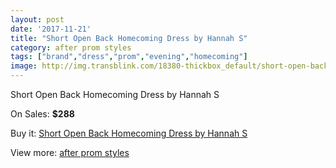 ```yaml
---
layout: post
date: '2017-11-21'
title: "Short Open Back Homecoming Dress by Hannah S"
category: after prom styles
tags: ["brand","dress","prom","evening","homecoming"]
image: http://img.transblink.com/18380-thickbox_default/short-open-back-homecoming-dress-by-hannah-s.jpg
---
```

Short Open Back Homecoming Dress by Hannah S

On Sales: **$288**
<a href="https://www.transblink.com/en/after-prom-styles/5749-short-open-back-homecoming-dress-by-hannah-s.html"><amp-img layout="responsive" width="600" height="600" src="//img.transblink.com/18380-thickbox_default/short-open-back-homecoming-dress-by-hannah-s.jpg" alt="Short Open Back Homecoming Dress by Hannah S 0" /></a>
<a href="https://www.transblink.com/en/after-prom-styles/5749-short-open-back-homecoming-dress-by-hannah-s.html"><amp-img layout="responsive" width="600" height="600" src="//img.transblink.com/18383-thickbox_default/short-open-back-homecoming-dress-by-hannah-s.jpg" alt="Short Open Back Homecoming Dress by Hannah S 1" /></a>
<a href="https://www.transblink.com/en/after-prom-styles/5749-short-open-back-homecoming-dress-by-hannah-s.html"><amp-img layout="responsive" width="600" height="600" src="//img.transblink.com/18382-thickbox_default/short-open-back-homecoming-dress-by-hannah-s.jpg" alt="Short Open Back Homecoming Dress by Hannah S 2" /></a>
<a href="https://www.transblink.com/en/after-prom-styles/5749-short-open-back-homecoming-dress-by-hannah-s.html"><amp-img layout="responsive" width="600" height="600" src="//img.transblink.com/18381-thickbox_default/short-open-back-homecoming-dress-by-hannah-s.jpg" alt="Short Open Back Homecoming Dress by Hannah S 3" /></a>

Buy it: [Short Open Back Homecoming Dress by Hannah S](https://www.transblink.com/en/after-prom-styles/5749-short-open-back-homecoming-dress-by-hannah-s.html "Short Open Back Homecoming Dress by Hannah S")

View more: [after prom styles](https://www.transblink.com/en/55-after-prom-styles "after prom styles")
